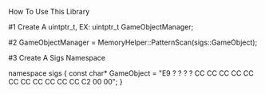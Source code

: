 How To Use This Library

#1 Create A uintptr_t, EX: uintptr_t GameObjectManager;




#2 GameObjectManager = MemoryHelper::PatternScan(sigs::GameObject);





#3 Create A Sigs Namespace 




namespace sigs
{
	const char* GameObject = "E9 ? ? ? ? CC CC CC CC CC CC CC CC CC CC CC C2 00 00";
}
